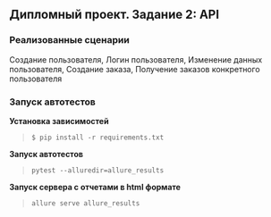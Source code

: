## Дипломный проект. Задание 2: API

### Реализованные сценарии

Создание пользователя, Логин пользователя, Изменение данных пользователя, Создание заказа, Получение заказов конкретного пользователя


### Запуск автотестов

**Установка зависимостей**

> `$ pip install -r requirements.txt`

**Запуск автотестов**

> `pytest --alluredir=allure_results`

**Запуск сервера с отчетами в html формате**

> `allure serve allure_results`